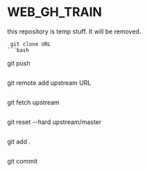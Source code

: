 # WEB_GH_TRAIN
this repository is temp stuff. It will be removed.



```
 git clone URL
```bash

```
  git push
```bash

```
  git remote add upstream URL
```bash

```
  git fetch upstream
```bash

```
git reset --hard upstream/master
```bash

```
  git add .
``` bash

```
  git commit
```bash
